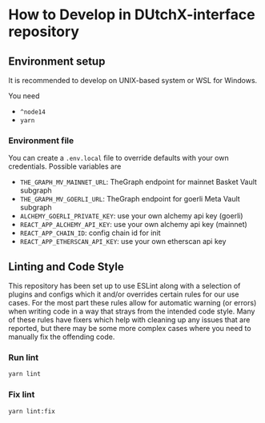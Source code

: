 # How to Develop in DUtchX-interface repository

## Environment setup

It is recommended to develop on UNIX-based system or WSL for Windows.

You need

- `^node14`
- `yarn`

### Environment file

You can create a `.env.local` file to override defaults with your own credentials. Possible variables are

- `THE_GRAPH_MV_MAINNET_URL`: TheGraph endpoint for mainnet Basket Vault subgraph
- `THE_GRAPH_MV_GOERLI_URL`: TheGraph endpoint for goerli Meta Vault subgraph
- `ALCHEMY_GOERLI_PRIVATE_KEY`: use your own alchemy api key (goerli)
- `REACT_APP_ALCHEMY_API_KEY`: use your own alchemy api key (mainnet)
- `REACT_APP_CHAIN_ID`: config chain id for init
- `REACT_APP_ETHERSCAN_API_KEY`: use your own etherscan api key

## Linting and Code Style

This repository has been set up to use ESLint along with a selection of plugins and configs which it and/or overrides certain rules for our use cases. For the most part these rules allow for automatic warning (or errors) when writing code in a way that strays from the intended code style. Many of these rules have fixers which help with cleaning up any issues that are reported, but there may be some more complex cases
where you need to manually fix the offending code.

### Run lint

```bash
yarn lint
```

### Fix lint

```bash
yarn lint:fix
```
